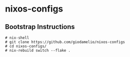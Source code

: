 # nixos-configs

## Bootstrap Instructions

    # nix-shell
    # git clone https://github.com/giodamelio/nixos-configs
    # cd nixos-configs/
    # nix-rebuild switch --flake .
